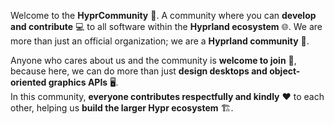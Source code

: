 Welcome to the **HyprCommunity** 🌟. A community where you can **develop and contribute** 💻 to all software within the **Hyprland ecosystem** 🌐. We are more than just an official organization; we are a **Hyprland community** 🤝.

Anyone who cares about us and the community is **welcome to join** 🎉, because here, we can do more than just **design desktops and object-oriented graphics APIs** 🖥️.  
In this community, **everyone contributes respectfully and kindly** ❤️ to each other, helping us **build the larger Hypr ecosystem** 🏗️.

